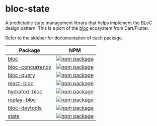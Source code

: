 # bloc-state

A predictable state management library that helps implement the BLoC design pattern. This is a port of the [bloc](https://github.com/felangel/bloc) ecosystem from Dart/Flutter.  

Refer to the sidebar for documentation of each package.

| Package                                                                                    | NPM                                                                                                                  |
| ------------------------------------------------------------------------------------------ | -------------------------------------------------------------------------------------------------------------------- |
| [bloc](https://github.com/jacobtipp/bloc-state/tree/main/packages/bloc)                         | [![npm package](https://img.shields.io/npm/v/%40jacobtipp/bloc)](https://www.npmjs.com/package/@jacobtipp/bloc)                               |
| [bloc-concurrency](https://github.com/jacobtipp/bloc-state/tree/main/packages/bloc-concurrency) | [![npm package](https://img.shields.io/npm/v/%40jacobtipp/bloc-concurrency)](https://www.npmjs.com/package/@jacobtipp/bloc-concurrency)       |
| [bloc-query](https://github.com/jacobtipp/bloc-state/tree/main/packages/bloc-query) | [![npm package](https://img.shields.io/npm/v/%40jacobtipp/bloc-query)](https://www.npmjs.com/package/@jacobtipp/bloc-query)       |
| [react-bloc](https://github.com/jacobtipp/bloc-state/tree/main/packages/react-bloc)         | [![npm package](https://img.shields.io/npm/v/%40jacobtipp/react-bloc)](https://www.npmjs.com/package/@jacobtipp/react-bloc)               |
| [hydrated-bloc](https://github.com/jacobtipp/bloc-state/tree/main/packages/hydrated-bloc)       | [![npm package](https://img.shields.io/npm/v/%40jacobtipp/hydrated-bloc)](https://www.npmjs.com/package/@jacobtipp/hydrated-bloc)             |
| [replay-bloc](https://github.com/jacobtipp/bloc-state/tree/main/packages/replay-bloc)           | [![npm package](https://img.shields.io/npm/v/%40jacobtipp/replay-bloc)](https://www.npmjs.com/package/@jacobtipp/replay-bloc)                 |
| [bloc-devtools](https://github.com/jacobtipp/bloc-state/tree/main/packages/bloc-devtools)           | [![npm package](https://img.shields.io/npm/v/%40jacobtipp/bloc-devtools)](https://www.npmjs.com/package/@jacobtipp/bloc-devtools)                 |
| [state](https://github.com/jacobtipp/bloc-state/tree/main/packages/state)           | [![npm package](https://img.shields.io/npm/v/%40jacobtipp/state)](https://www.npmjs.com/package/@jacobtipp/state)                 |
